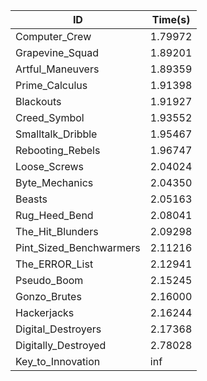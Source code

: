 |ID|Time(s)|
|-|-|
|Computer_Crew|1.79972|
|Grapevine_Squad|1.89201|
|Artful_Maneuvers|1.89359|
|Prime_Calculus|1.91398|
|Blackouts|1.91927|
|Creed_Symbol|1.93552|
|Smalltalk_Dribble|1.95467|
|Rebooting_Rebels|1.96747|
|Loose_Screws|2.04024|
|Byte_Mechanics|2.04350|
|Beasts|2.05163|
|Rug_Heed_Bend|2.08041|
|The_Hit_Blunders|2.09298|
|Pint_Sized_Benchwarmers|2.11216|
|The_ERROR_List|2.12941|
|Pseudo_Boom|2.15245|
|Gonzo_Brutes|2.16000|
|Hackerjacks|2.16244|
|Digital_Destroyers|2.17368|
|Digitally_Destroyed|2.78028|
|Key_to_Innovation|inf|
